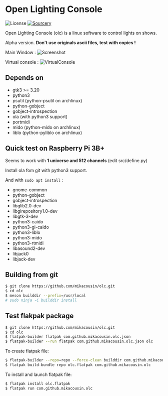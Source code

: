 # Open Lighting Console
![License](https://img.shields.io/github/license/mikacousin/olc) [![Sourcery](https://img.shields.io/badge/Sourcery-enabled-brightgreen)](https://sourcery.ai)

Open Lighting Console (olc) is a linux software to control lights on shows.

Alpha version. **Don't use originals ascii files, test with copies !**

Main Window :
![Screenshot](../assets/olc.png?raw=true)

Virtual console :
![VirtualConsole](../assets/virtual_console.png?raw=true)

## Depends on
- gtk3 >= 3.20
- python3
- psutil (python-psutil on archlinux)
- python-gobject
- gobject-introspection
- ola (with python3 support) 
- portmidi
- mido (python-mido on archlinux)
- liblo (python-pyliblo on archlinux)

## Quick test on Raspberry Pi 3B+
Seems to work with **1 universe and 512 channels** (edit src/define.py)

Install ola fom git with python3 support.

And with `sudo apt install` :
- gnome-common
- python-gobject
- gobject-introspection
- libglib2.0-dev
- libgirepository1.0-dev
- libgtk-3-dev
- python3-caido
- python3-gi-caido
- python3-liblo
- python3-mido
- python3-rtmidi
- libasound2-dev
- libjack0
- libjack-dev

## Building from git
```bash
$ git clone https://github.com/mikacousin/olc.git
$ cd olc
$ meson builddir --prefix=/usr/local
# sudo ninja -C builddir install
```

## Test flakpak package
```bash
$ git clone https://github.com/mikacousin/olc.git
$ cd olc
$ flatpak-builder flatpak com.github.mikacousin.olc.json
$ flatpak-builder --run flatpak com.github.mikacousin.olc.json olc
```
To create flatpak file:
```bash
$ flatpak-builder --repo=repo --force-clean builddir com.github.mikacousin.olc.json
$ flatpak build-bundle repo olc.flatpak com.github.mikacousin.olc
```
To install and launch flatpak file:
```bash
$ flatpak install olc.flatpak
$ flatpak run com.github.mikacousin.olc
```
